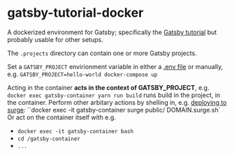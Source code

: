 # gatsby-tutorial-docker

A dockerized environment for Gatsby; specifically the [Gatsby tutorial](https://www.gatsbyjs.org/tutorial/) but probably usable for other setups.

The `.projects` directory can contain one or more Gatsby projects.

Set a `GATSBY_PROJECT` envirionment variable in either a [.env file](https://docs.docker.com/compose/environment-variables/) or manually, e.g.
``GATSBY_PROJECT=hello-world docker-compose up``

Acting in the container **acts in the context of GATSBY_PROJECT**, e.g. ``docker exec gatsby-container yarn run build`` runs build in the project, in the container.
Perform other arbitary actions by shelling in, e.g.
[deploying to surge](https://www.gatsbyjs.org/tutorial/part-one/#deploying-a-gatsby-site): ``docker exec -it gatsby-container surge public/ DOMAIN.surge.sh`
Or act on the container itself with e.g.
* ``docker exec -it gatsby-container bash``
* ``cd /gatsby-container``
* ``...``


